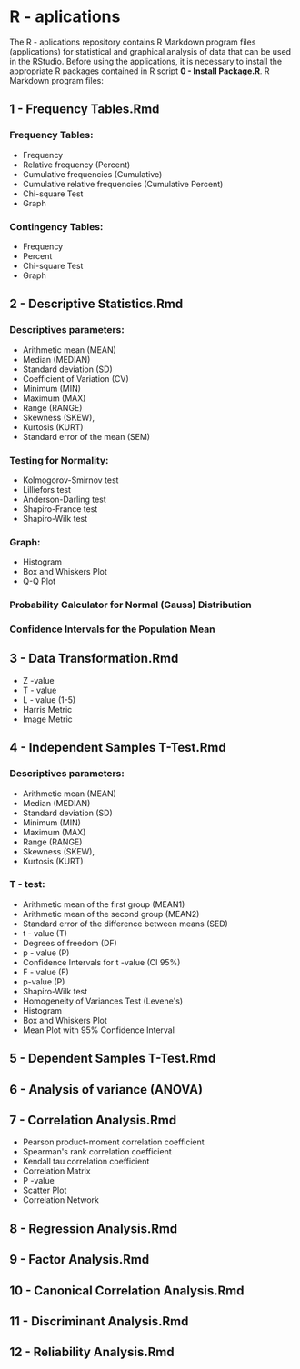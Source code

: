 # R - aplications
The R - aplications repository contains R Markdown program files (applications) for statistical and graphical analysis of data that can be used in the RStudio. Before using the applications, it is necessary to install the appropriate R packages contained in R script **0 - Install Package.R**. R Markdown program files:

## 1 - Frequency Tables.Rmd

### Frequency Tables:
- Frequency
- Relative frequency (Percent)
- Cumulative frequencies (Cumulative) 
- Cumulative relative frequencies (Cumulative Percent)
- Chi-square Test
- Graph

### Contingency Tables:
- Frequency
- Percent
- Chi-square Test
- Graph

## 2 - Descriptive Statistics.Rmd

### Descriptives parameters:
- Arithmetic mean (MEAN)
- Median (MEDIAN)
- Standard deviation (SD)
- Coefficient of Variation (CV)
- Minimum (MIN)
- Maximum (MAX)
- Range (RANGE)
- Skewness (SKEW),
- Kurtosis (KURT)
- Standard error of the mean (SEM)

### Testing for Normality:
- Kolmogorov-Smirnov test
- Lilliefors test
- Anderson-Darling test
- Shapiro-France test
- Shapiro-Wilk test

### Graph:
- Histogram
- Box and Whiskers Plot
- Q-Q Plot

### Probability Calculator for Normal (Gauss) Distribution

### Confidence Intervals for the Population Mean

## 3 - Data Transformation.Rmd
- Z -value
- T - value
- L - value (1-5)
- Harris Metric
- Image Metric

## 4 - Independent Samples T-Test.Rmd

### Descriptives parameters:
- Arithmetic mean (MEAN)
- Median (MEDIAN)
- Standard deviation (SD)
- Minimum (MIN)
- Maximum (MAX)
- Range (RANGE)
- Skewness (SKEW),
- Kurtosis (KURT)

### T - test:
- Arithmetic mean of the first group (MEAN1)
- Arithmetic mean of the second group (MEAN2)
- Standard error of the difference between means (SED)
- t - value (T)
- Degrees of freedom (DF)
- p - value (P)
- Confidence Intervals for t -value (CI 95%)
- F - value (F)
- p-value (P)
- Shapiro-Wilk test
- Homogeneity of Variances Test (Levene's)
- Histogram
- Box and Whiskers Plot
- Mean Plot with 95% Confidence Interval

## 5 - Dependent Samples T-Test.Rmd

## 6 - Analysis of variance (ANOVA)

## 7 - Correlation Analysis.Rmd
- Pearson product-moment correlation coefficient
- Spearman's rank correlation coefficient
- Kendall tau correlation coefficient
- Correlation Matrix
- P -value
- Scatter Plot
- Correlation Network

## 8 - Regression Analysis.Rmd

## 9 - Factor Analysis.Rmd

## 10 - Canonical Correlation Analysis.Rmd

## 11 - Discriminant Analysis.Rmd

## 12 - Reliability Analysis.Rmd
